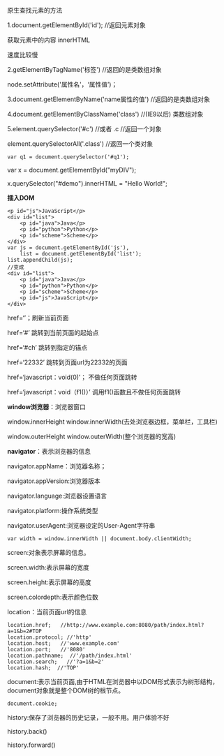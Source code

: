 原生查找元素的方法

1.document.getElementById\('id'\);  //返回元素对象

获取元素中的内容   innerHTML

速度比较慢

2.getElementByTagName\('标签'\)   //返回的是类数组对象

node.setAttribute\('属性名'，‘属性值’\)；

3.document.getElementByName\('name属性的值'\)   //返回的是类数组对象

4.document.getElementByClassName\('class'\)   //\(IE9以后\)  类数组对象

5.element.querySelector\('\#c'\)   //或者   .c   //返回一个对象

element.querySelectorAll\('.class'\)    //返回一个类对象

```
var q1 = document.querySelector('#q1');
```

var x = document.getElementById\("myDIV"\);

x.querySelector\("\#demo"\).innerHTML = "Hello World!";

**插入DOM**

```
<p id="js">JavaScript</p>
<div id="list">
    <p id="java">Java</p>
    <p id="python">Python</p>
    <p id="scheme">Scheme</p>
</div>
var js = document.getElementById('js'),
    list = document.getElementById('list');
list.appendChild(js);
//变成
<div id="list">
    <p id="java">Java</p>
    <p id="python">Python</p>
    <p id="scheme">Scheme</p>
    <p id="js">JavaScript</p>
</div>

```

href=‘’；刷新当前页面

href=‘\#’    跳转到当前页面的起始点

href=‘\#ch’    跳转到指定的锚点

href=‘22332’    跳转到页面url为22332的页面

href=‘javascript：void\(0\)’；   不做任何页面跳转

href=‘javascript：void（f1\(\)）’     调用f1\(\)函数且不做任何页面跳转

**window浏览器**：浏览器窗口

window.innerHeight    window.innerWidth\(去处浏览器边框，菜单栏，工具栏\)

window.outerHeight   window.outerWidth\(整个浏览器的宽高\)

**navigator**：表示浏览器的信息

navigator.appName：浏览器名称；

navigator.appVersion:浏览器版本

navigator.language:浏览器设置语言

navigator.platform:操作系统类型

navigator.userAgent:浏览器设定的User-Agent字符串

```
var width = window.innerWidth || document.body.clientWidth;
```

screen:对象表示屏幕的信息。

screen.width:表示屏幕的宽度

screen.height:表示屏幕的高度

screen.colordepth:表示颜色位数

location：当前页面url的信息

```
location.href;   //http://www.example.com:8080/path/index.html?a=1&b=2#TOP
location.protocol; //'http'
location.host;   //'www.example.com'
location.port;   //'8080'
location.pathname;  //'/path/index.html'
location.search;   //'?a=1&b=2'
location.hash;  //'TOP'
```

document:表示当前页面,由于HTML在浏览器中以DOM形式表示为树形结构，document对象就是整个DOM树的根节点。

```
document.cookie;
```

history:保存了浏览器的历史记录，一般不用。用户体验不好

history.back\(\)

history.forward\(\)

